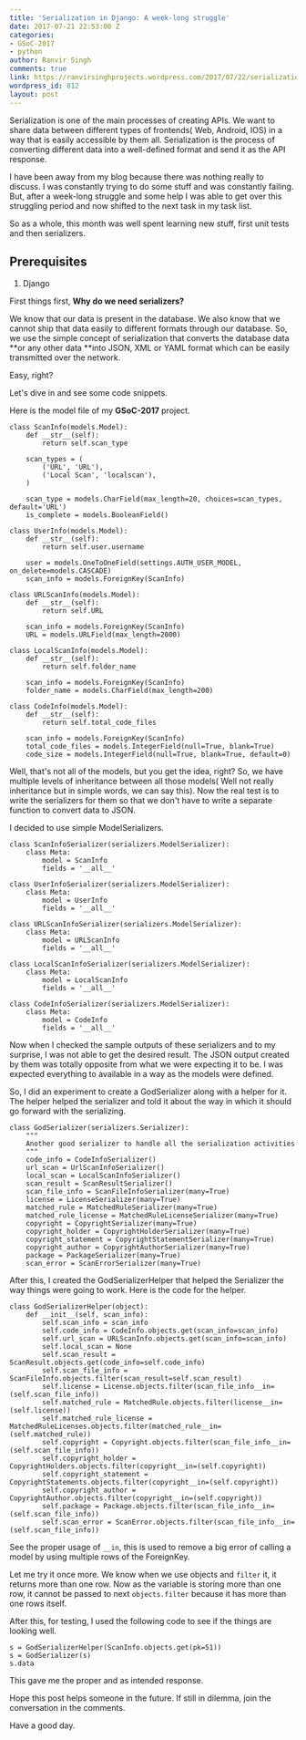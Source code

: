 ```yaml
---
title: 'Serialization in Django: A week-long struggle'
date: 2017-07-21 22:53:00 Z
categories:
- GSoC-2017
- python
author: Ranvir Singh
comments: true
link: https://ranvirsinghprojects.wordpress.com/2017/07/22/serialization-a-week-long-struggle/
wordpress_id: 812
layout: post
---
```


Serialization is one of the main processes of creating APIs. We want to share data between different types of frontends( Web, Android, IOS) in a way that is easily accessible by them all. Serialization is the process of converting different data into a well-defined format and send it as the API response.

I have been away from my blog because there was nothing really to discuss. I was constantly trying to do some stuff and was constantly failing. But, after a week-long struggle and some help I was able to get over this struggling period and now shifted to the next task in my task list.

So as a whole, this month was well spent learning new stuff, first unit tests and then serializers.

## Prerequisites

1. Django

First things first, **Why do we need serializers?**

We know that our data is present in the database. We also know that we cannot ship that data easily to different formats through our database. So, we use the simple concept of serialization that converts the database data **or any other data **into JSON, XML or YAML format which can be easily transmitted over the network.

Easy, right?

Let's dive in and see some code snippets.

Here is the model file of my **GSoC-2017** project.

```
class ScanInfo(models.Model):
    def __str__(self):
        return self.scan_type

    scan_types = (
        ('URL', 'URL'),
        ('Local Scan', 'localscan'),
    )

    scan_type = models.CharField(max_length=20, choices=scan_types, default='URL')
    is_complete = models.BooleanField()

class UserInfo(models.Model):
    def __str__(self):
        return self.user.username

    user = models.OneToOneField(settings.AUTH_USER_MODEL, on_delete=models.CASCADE)
    scan_info = models.ForeignKey(ScanInfo)

class URLScanInfo(models.Model):
    def __str__(self):
        return self.URL

    scan_info = models.ForeignKey(ScanInfo)
    URL = models.URLField(max_length=2000)

class LocalScanInfo(models.Model):
    def __str__(self):
        return self.folder_name

    scan_info = models.ForeignKey(ScanInfo)
    folder_name = models.CharField(max_length=200)

class CodeInfo(models.Model):
    def __str__(self):
        return self.total_code_files

    scan_info = models.ForeignKey(ScanInfo)
    total_code_files = models.IntegerField(null=True, blank=True)
    code_size = models.IntegerField(null=True, blank=True, default=0)
```

Well, that's not all of the models, but you get the idea, right? So, we have multiple levels of inheritance between all those models( Well not really inheritance but in simple words, we can say this). Now the real test is to write the serializers for them so that we don't have to write a separate function to convert data to JSON.

I decided to use simple ModelSerializers.

```
class ScanInfoSerializer(serializers.ModelSerializer):
    class Meta:
        model = ScanInfo
        fields = '__all__'

class UserInfoSerializer(serializers.ModelSerializer):
    class Meta:
        model = UserInfo
        fields = '__all__'

class URLScanInfoSerializer(serializers.ModelSerializer):
    class Meta:
        model = URLScanInfo
        fields = '__all__'

class LocalScanInfoSerializer(serializers.ModelSerializer):
    class Meta:
        model = LocalScanInfo
        fields = '__all__'

class CodeInfoSerializer(serializers.ModelSerializer):
    class Meta:
        model = CodeInfo
        fields = '__all__'
```

Now when I checked the sample outputs of these serializers and to my surprise, I was not able to get the desired result. The JSON output created by them was totally opposite from what we were expecting it to be. I was expected everything to available in a way as the models were defined.

So, I did an experiment to create a GodSerializer along with a helper for it. The helper helped the serializer and told it about the way in which it should go forward with the serializing.

```
class GodSerializer(serializers.Serializer):
    """
    Another good serializer to handle all the serialization activities
    """
    code_info = CodeInfoSerializer()
    url_scan = UrlScanInfoSerializer()
    local_scan = LocalScanInfoSerializer()
    scan_result = ScanResultSerializer()
    scan_file_info = ScanFileInfoSerializer(many=True)
    license = LicenseSerializer(many=True)
    matched_rule = MatchedRuleSerializer(many=True)
    matched_rule_license = MatchedRuleLicenseSerializer(many=True)
    copyright = CopyrightSerializer(many=True)
    copyright_holder = CopyrightHolderSerializer(many=True)
    copyright_statement = CopyrightStatementSerializer(many=True)
    copyright_author = CopyrightAuthorSerializer(many=True)
    package = PackageSerializer(many=True)
    scan_error = ScanErrorSerializer(many=True)
```

After this, I created the GodSerializerHelper that helped the Serializer the way things were going to work. Here is the code for the helper.

```
class GodSerializerHelper(object):
    def __init__(self, scan_info):
        self.scan_info = scan_info
        self.code_info = CodeInfo.objects.get(scan_info=scan_info)
        self.url_scan = URLScanInfo.objects.get(scan_info=scan_info)
        self.local_scan = None
        self.scan_result = ScanResult.objects.get(code_info=self.code_info)
        self.scan_file_info = ScanFileInfo.objects.filter(scan_result=self.scan_result)
        self.license = License.objects.filter(scan_file_info__in=(self.scan_file_info))
        self.matched_rule = MatchedRule.objects.filter(license__in=(self.license))
        self.matched_rule_license = MatchedRuleLicenses.objects.filter(matched_rule__in=(self.matched_rule))
        self.copyright = Copyright.objects.filter(scan_file_info__in=(self.scan_file_info))
        self.copyright_holder = CopyrightHolders.objects.filter(copyright__in=(self.copyright))
        self.copyright_statement = CopyrightStatements.objects.filter(copyright__in=(self.copyright))
        self.copyright_author = CopyrightAuthor.objects.filter(copyright__in=(self.copyright))
        self.package = Package.objects.filter(scan_file_info__in=(self.scan_file_info))
        self.scan_error = ScanError.objects.filter(scan_file_info__in=(self.scan_file_info))
```

See the proper usage of `__in`, this is used to remove a big error of calling a model by using multiple rows of the ForeignKey.

Let me try it once more. We know when we use objects and `filter` it, it returns more than one row. Now as the variable is storing more than one row, it cannot be passed to next `objects.filter` because it has more than one rows itself.

After this, for testing, I used the following code to see if the things are looking well.

```
s = GodSerializerHelper(ScanInfo.objects.get(pk=51))
s = GodSerializer(s)
s.data
```

This gave me the proper and as intended response.

Hope this post helps someone in the future. If still in dilemma, join the conversation in the comments.

Have a good day.
